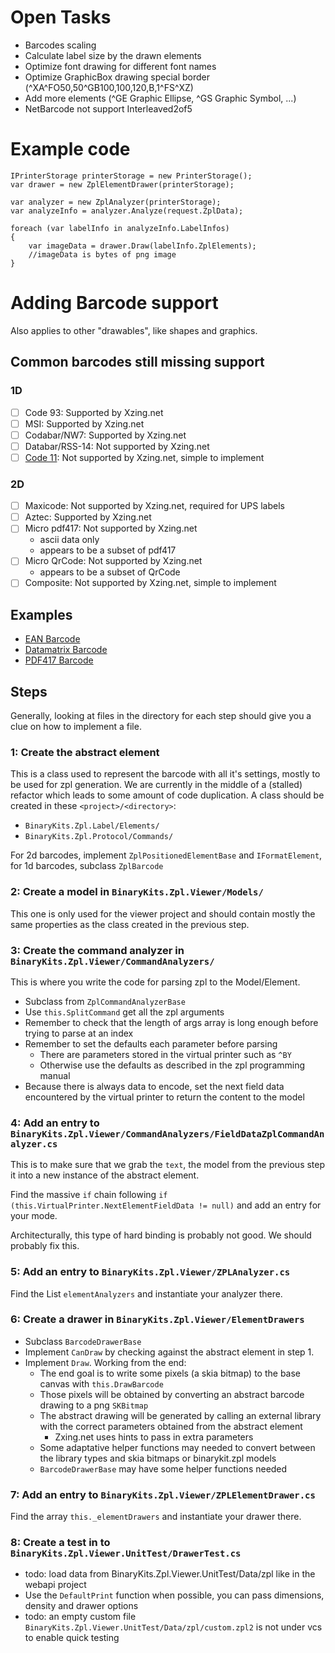 # Open Tasks

- Barcodes scaling
- Calculate label size by the drawn elements
- Optimize font drawing for different font names
- Optimize GraphicBox drawing special border (^XA^FO50,50^GB100,100,120,B,1^FS^XZ)
- Add more elements (^GE Graphic Ellipse, ^GS Graphic Symbol, ...)
- NetBarcode not support Interleaved2of5

# Example code

```
IPrinterStorage printerStorage = new PrinterStorage();
var drawer = new ZplElementDrawer(printerStorage);

var analyzer = new ZplAnalyzer(printerStorage);
var analyzeInfo = analyzer.Analyze(request.ZplData);

foreach (var labelInfo in analyzeInfo.LabelInfos)
{
	var imageData = drawer.Draw(labelInfo.ZplElements);
	//imageData is bytes of png image
}
```

# Adding Barcode support
Also applies to other "drawables", like shapes and graphics.

## Common barcodes still missing support
### 1D
- [ ] Code 93: Supported by Xzing.net
- [ ] MSI: Supported by Xzing.net
- [ ] Codabar/NW7: Supported by Xzing.net
- [ ] Databar/RSS-14: Not supported by Xzing.net
- [ ] [Code 11](https://web.archive.org/web/20070202060711/http://www.barcodeisland.com/code11.phtml): Not supported by Xzing.net, simple to implement

### 2D
- [ ] Maxicode: Not supported by Xzing.net, required for UPS labels
- [ ] Aztec: Supported by Xzing.net
- [ ] Micro pdf417: Not supported by Xzing.net
	- ascii data only
	- appears to be a subset of pdf417
- [ ] Micro QrCode: Not supported by Xzing.net
	- appears to be a subset of QrCode
- [ ] Composite: Not supported by Xzing.net, simple to implement

## Examples
- [EAN Barcode](https://github.com/BinaryKits/BinaryKits.Zpl/commit/3fac409732e19be9e047ee71f942ba1f68c6fa5c)
- [Datamatrix Barcode](https://github.com/BinaryKits/BinaryKits.Zpl/commit/f79d01512eee7e3d16246e932877ca6d4aa4e306)
- [PDF417 Barcode](https://github.com/BinaryKits/BinaryKits.Zpl/pull/190/files)

## Steps
Generally, looking at files in the directory for each step should give you a clue on how to implement a file.

### 1: Create the abstract element
This is a class used to represent the barcode with all it's settings, mostly to be used for zpl generation.
We are currently in the middle of a (stalled) refactor which leads to some amount of code duplication.
A class should be created in these `<project>/<directory>`:
- `BinaryKits.Zpl.Label/Elements/`
- `BinaryKits.Zpl.Protocol/Commands/`

For 2d barcodes, implement `ZplPositionedElementBase` and `IFormatElement`, for 1d barcodes, subclass `ZplBarcode`

### 2: Create a model in `BinaryKits.Zpl.Viewer/Models/`
This one is only used for the viewer project and should contain mostly the same properties as the class created in the previous step.

### 3: Create the command analyzer in `BinaryKits.Zpl.Viewer/CommandAnalyzers/`
This is where you write the code for parsing zpl to the Model/Element.

- Subclass from `ZplCommandAnalyzerBase`
- Use `this.SplitCommand` get all the zpl arguments
- Remember to check that the length of args array is long enough before trying to parse at an index
- Remember to set the defaults each parameter before parsing
	- There are parameters stored in the virtual printer such as `^BY`
	- Otherwise use the defaults as described in the zpl programming manual
- Because there is always data to encode, set the next field data encountered by the virtual printer to return the content to the model

### 4: Add an entry to `BinaryKits.Zpl.Viewer/CommandAnalyzers/FieldDataZplCommandAnalyzer.cs`
This is to make sure that we grab the `text`, the model from the previous step it into a new instance of the abstract element.

Find the massive `if` chain following `if (this.VirtualPrinter.NextElementFieldData != null)` and add an entry for your mode.

Architecturally, this type of hard binding is probably not good. We should probably fix this.

### 5: Add an entry to `BinaryKits.Zpl.Viewer/ZPLAnalyzer.cs`
Find the List `elementAnalyzers` and instantiate your analyzer there.

### 6: Create a drawer in `BinaryKits.Zpl.Viewer/ElementDrawers`
- Subclass `BarcodeDrawerBase`
- Implement `CanDraw` by checking against the abstract element in step 1.
- Implement `Draw`. Working from the end:
	- The end goal is to write some pixels (a skia bitmap) to the base canvas with `this.DrawBarcode`
	- Those pixels will be obtained by converting an abstract barcode drawing to a png `SKBitmap`
	- The abstract drawing will be generated by calling an external library with the correct parameters obtained from the abstract element
		- Zxing.net uses hints to pass in extra parameters
	- Some adaptative helper functions may needed to convert between the library types and skia bitmaps or binarykit.zpl models
	- `BarcodeDrawerBase` may have some helper functions needed

### 7: Add an entry to `BinaryKits.Zpl.Viewer/ZPLElementDrawer.cs`
Find the array `this._elementDrawers` and instantiate your drawer there.

### 8: Create a test in to `BinaryKits.Zpl.Viewer.UnitTest/DrawerTest.cs`
- todo: load data from BinaryKits.Zpl.Viewer.UnitTest/Data/zpl like in the webapi project
- Use the `DefaultPrint` function when possible, you can pass dimensions, density and drawer options
- todo: an empty custom file `BinaryKits.Zpl.Viewer.UnitTest/Data/zpl/custom.zpl2` is not under vcs to enable quick testing
